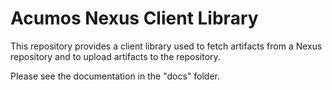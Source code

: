 # Acumos Nexus Client Library

This repository provides a client library used to fetch artifacts from a Nexus 
repository and to upload artifacts to the repository.

Please see the documentation in the "docs" folder.
